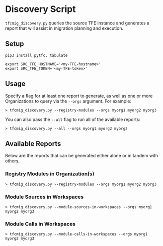 # Discovery Script
`tfcmig_discovery.py` queries the source TFE instance and generates a report
that will assist in migration planning and execution.

## Setup
```shell
pip3 install pytfc, tabulate

export SRC_TFE_HOSTNAME='<my-TFE-hostname>'
export SRC_TFE_TOKEN='<my-TFE-token>'
```

## Usage
Specify a flag for at least one report to generate, as well as one or
more Organizations to query via the `--orgs` argument. For example:

```shell
> tfcmig_discovery.py --registry-modules --orgs myorg1 myorg2 myorg3
```

You can also pass the `--all` flag to run all of the available reports:

```shell
> tfcmig_discovery.py --all --orgs myorg1 myorg2 myorg3
```

## Available Reports
Below are the reports that can be generated either alone or in tandem with others.

### Registry Modules in Organization(s)
```shell
> tfcmig_discovery.py --registry-modules --orgs myorg1 myorg2 myorg3
```

### Module Sources in Workspaces
```shell
> tfcmig_discovery.py --module-sources-in-workspaces --orgs myorg1 myorg2 myorg3
```

### Module Calls in Workspaces
```shell
> tfcmig_discovery.py --module-calls-in-workspaces --orgs myorg1 myorg2 myorg3
```